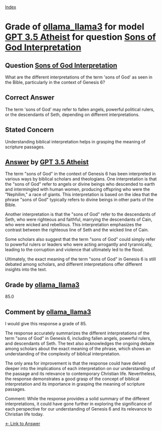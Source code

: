 
[Index](../../../../index.md)
# Grade of [ollama_llama3](../../../grading_models/ollama_llama3.md) for model [GPT 3.5 Atheist](../../../answering_models/GPT_3.5_Atheist.md) for question [Sons of God Interpretation](../../../questions/Sons_of_God_Interpretation.md)

## Question [Sons of God Interpretation](../../../questions/Sons_of_God_Interpretation.md)
What are the different interpretations of the term 'sons of God' as seen in the Bible, particularly in the context of Genesis 6?

## Correct Answer
The term 'sons of God' may refer to fallen angels, powerful political rulers, or the descendants of Seth, depending on different interpretations.

## Stated Concern
Understanding biblical interpretation helps in grasping the meaning of scripture passages.

## [Answer](../Sons_of_God_Interpretation.md) by [GPT 3.5 Atheist](../../../answering_models/GPT_3.5_Atheist.md)
The term "sons of God" in the context of Genesis 6 has been interpreted in various ways by biblical scholars and theologians. One interpretation is that the "sons of God" refer to angels or divine beings who descended to earth and intermingled with human women, producing offspring who were the "Nephilim," a race of giants. This interpretation is based on the idea that the phrase "sons of God" typically refers to divine beings in other parts of the Bible.

Another interpretation is that the "sons of God" refer to the descendants of Seth, who were righteous and faithful, marrying the descendants of Cain, who were wicked and rebellious. This interpretation emphasizes the contrast between the righteous line of Seth and the wicked line of Cain.

Some scholars also suggest that the term "sons of God" could simply refer to powerful rulers or leaders who were acting arrogantly and tyrannically, leading to the corruption and violence that ultimately led to the flood.

Ultimately, the exact meaning of the term "sons of God" in Genesis 6 is still debated among scholars, and different interpretations offer different insights into the text.

## Grade by [ollama_llama3](../../../grading_models/ollama_llama3.md)
85.0

## Comment by [ollama_llama3](../../../grading_models/ollama_llama3.md)
I would give this response a grade of 85.

The response accurately summarizes the different interpretations of the term "sons of God" in Genesis 6, including fallen angels, powerful rulers, and descendants of Seth. The text also acknowledges the ongoing debate among scholars about the exact meaning of the phrase, which shows an understanding of the complexity of biblical interpretation.

The only area for improvement is that the response could have delved deeper into the implications of each interpretation on our understanding of the passage and its relevance to contemporary Christian life. Nevertheless, the response demonstrates a good grasp of the concept of biblical interpretation and its importance in grasping the meaning of scripture passages.

Comment: While the response provides a solid summary of the different interpretations, it could have gone further in exploring the significance of each perspective for our understanding of Genesis 6 and its relevance to Christian life today.

[&lt;- Link to Answer](../Sons_of_God_Interpretation.md)
